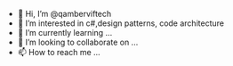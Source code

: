 - 👋 Hi, I’m @qamberviftech
- 👀 I’m interested in c#,design patterns, code architecture
- 🌱 I’m currently learning ...
- 💞️ I’m looking to collaborate on ...
- 📫 How to reach me ...

<!---
qamberviftech/qamberviftech is a ✨ special ✨ repository because its `README.md` (this file) appears on your GitHub profile.
You can click the Preview link to take a look at your changes.
--->
